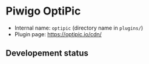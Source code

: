 # Piwigo OptiPic

* Internal name: `optipic` (directory name in `plugins/`)
* Plugin page: https://optipic.io/cdn/

## Developement status
